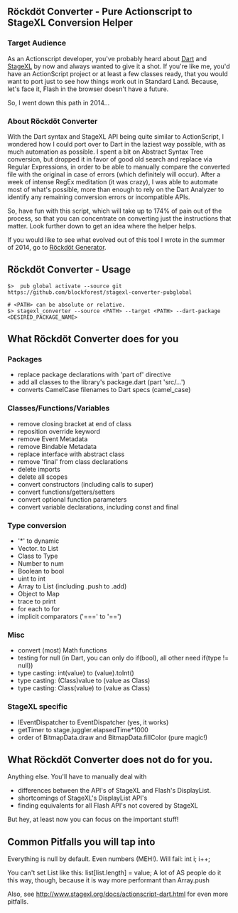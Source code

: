 ## Röckdöt Converter - Pure Actionscript to StageXL Conversion Helper

### Target Audience

As an Actionscript developer, you've probably heard about [Dart](https://www.dartlang.org/) and [StageXL](http://www.stagexl.org/) by now and always wanted to give it a shot. 
If you're like me, you'd have an ActionScript project or at least a few classes ready, that you would want to port just to see how things work out in Standard Land. 
Because, let's face it, Flash in the browser doesn't have a future.

So, I went down this path in 2014...

### About Röckdöt Converter

With the Dart syntax and StageXL API being quite similar to ActionScript, I wondered how I could port over to Dart in the laziest way possible, with as much automation as possible.
I spent a bit on Abstract Syntax Tree conversion, but dropped it in favor of good old search and replace via Regular Expressions, 
in order to be able to manually compare the converted file with the original in case of errors (which definitely will occur). 
After a week of intense RegEx meditation (it was crazy), I was able to automate most of what's possible, more than enough to rely on the Dart Analyzer to identify any remaining conversion errors or incompatible APIs.

So, have fun with this script, which will take up to 174% of pain out of the process, so that you can concentrate on converting just the instructions that matter. Look further down to get an idea where the helper helps.

If you would like to see what evolved out of this tool I wrote in the summer of 2014, go to [Röckdöt Generator](https://github.com/blockforest/rockdot_generator). 

## Röckdöt Converter - Usage 

    $>  pub global activate --source git https://github.com/blockforest/stagexl-converter-pubglobal
    
    # <PATH> can be absolute or relative.
    $> stagexl_converter --source <PATH> --target <PATH> --dart-package <DESIRED_PACKAGE_NAME>
    


## What Röckdöt Converter does for you

### Packages
- replace package declarations with 'part of' directive
- add all classes to the library's package.dart (part 'src/...')
- converts CamelCase filenames to Dart specs (camel_case)

### Classes/Functions/Variables
- remove closing bracket at end of class
- reposition override keyword
- remove Event Metadata
- remove Bindable Metadata
- replace interface with abstract class
- remove 'final' from class declarations
- delete imports
- delete all scopes
- convert constructors (including calls to super)
- convert functions/getters/setters
- convert optional function parameters
- convert variable declarations, including const and final

### Type conversion
- '*' to dynamic
- Vector.<type> to List<type>
- Class to Type
- Number to num
- Boolean to bool
- uint to int
- Array to List (including .push to .add)
- Object to Map
- trace to print
- for each to for
- implicit comparators ('===' to '==')

### Misc
- convert (most) Math functions
- testing for null (in Dart, you can only do if(bool), all other need if(type != null))
- type casting: int(value) to (value).toInt()
- type casting: (Class)value to (value as Class)
- type casting: Class(value) to (value as Class)

### StageXL specific
- IEventDispatcher to EventDispatcher (yes, it works)
- getTimer to stage.juggler.elapsedTime*1000
- order of BitmapData.draw and BitmapData.fillColor (pure magic!)


## What Röckdöt Converter does not do for you.   
Anything else. You'll have to manually deal with
- differences between the API's of StageXL and Flash's DisplayList.
- shortcomings of StageXL's DisplayList API's
- finding equivalents for all Flash API's not covered by StageXL

But hey, at least now you can focus on the important stuff! 


## Common Pitfalls you will tap into

Everything is null by default. Even numbers (MEH!).
Will fail:
int i;
i++;

You can't set List like this: list[list.length] = value;
A lot of AS people do it this way, though, because it is way more performant than Array.push

Also, see http://www.stagexl.org/docs/actionscript-dart.html for even more pitfalls.
